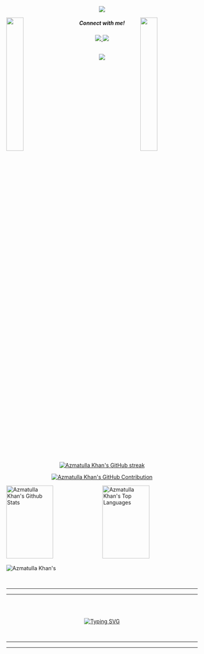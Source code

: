 
<p align="center">
  <a href="https://github.com/AzmatullaKhan"><img src="https://readme-typing-svg.herokuapp.com/?lines=I%20am%20Azmatulla;Front%20End%20Developer;1.5%2B%20years%20of%20coding%20experience;Always%20learning%20new%20things&center=true&width=380&height=45"></a>
</p>

<img align="left" src="https://user-images.githubusercontent.com/65187002/144930161-2f783401-8d27-4fdf-a2f7-cc0ba32f1f1f.gif" width="30%" style="display:inline;">

<img align="right" src="https://user-images.githubusercontent.com/65187002/144930161-2f783401-8d27-4fdf-a2f7-cc0ba32f1f1f.gif" width="30%" style="display:inline;">
<h5 align="center">Connect with me!</h5>

<div align="center"> 
  <a href="mailto:azmatpersonal@gmail.com">
    <img src="https://img.shields.io/badge/Gmail-333333?style=for-the-badge&logo=gmail&logoColor=red" />
  </a>
  <a href="https://linkedin.com/in/azmatulla-khan-259338246" target="_blank">
    <img src="https://img.shields.io/badge/LinkedIn-0077B5?style=for-the-badge&logo=linkedin&logoColor=white" target="_blank" />
  </a>
</div>

<br>

 <p align="center">
    <img id="preview" src="https://komarev.com/ghpvc/?username=AzmatullaKhan&color=grey">
</p>
 
<br/>


<p align="center">
  <a href="https://github.com/AzmatullaKhan">
    <img src="https://github-readme-streak-stats.herokuapp.com/?user=AzmatullaKhan&theme=radical&border=7F3FBF&background=0D1117" alt="Azmatulla Khan's GitHub streak"/>
  </a>
</p>

<p align="center">
  <a href="https://github.com/AzmatullaKhan">
    <img src="https://github-profile-summary-cards.vercel.app/api/cards/profile-details?username=AzmatullaKhan&theme=radical" alt="Azmatulla Khan's GitHub Contribution"/>
  </a>
</p>

<a> 
    <a href="https://github.com/AzmatullaKhan"><img alt="Azmatulla Khan's Github Stats" src="https://denvercoder1-github-readme-stats.vercel.app/api?username=AzmatullaKhan&show_icons=true&count_private=true&theme=react&border_color=7F3FBF&bg_color=0D1117&title_color=F85D7F&icon_color=F8D866" height="192px" width="49.5%"/></a>
  <a href="https://github.com/AzmatullaKhan"><img alt="Azmatulla Khan's Top Languages" src="https://denvercoder1-github-readme-stats.vercel.app/api/top-langs/?username=AzmatullaKhan&langs_count=8&layout=compact&theme=react&border_color=7F3FBF&bg_color=0D1117&title_color=F85D7F&icon_color=F8D866" height="192px" width="49.5%"/></a>
  <br/>
</a>


![Azmatulla Khan's](https://github-readme-activity-graph.vercel.app/graph?username=AzmatullaKhan&custom_title=AzmatullaKhan's%20GitHub%20Activity%20Graph&bg_color=0D1117&color=7F3FBF&line=7F3FBF&point=7F3FBF&area_color=FFFFFF&title_color=FFFFFF&area=true)


<br/>
<hr>
<hr/>
<br/>
<br/>


<div align="center">

[![Typing SVG](https://readme-typing-svg.herokuapp.com?font=Cascadia+code&pause=500&center=true&vCenter=true&random=false&width=435&lines=Thanks+for+your+time+🩵)](https://git.io/typing-svg)

</div>
<br/>
<hr>
<hr/>
<br/>
<br/>
